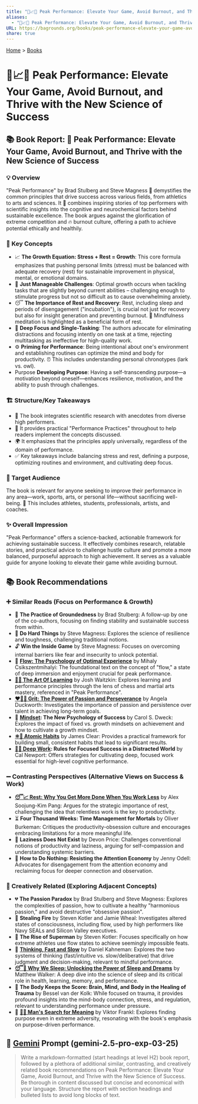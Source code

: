 ```yaml
---
title: "🚀📈🧘 Peak Performance: Elevate Your Game, Avoid Burnout, and Thrive with the New Science of Success"
aliases:
  - "🚀📈🧘 Peak Performance: Elevate Your Game, Avoid Burnout, and Thrive with the New Science of Success"
URL: https://bagrounds.org/books/peak-performance-elevate-your-game-avoid-burnout-and-thrive-with-the-new-science-of-success
share: true
---
```

[Home](../index.md) > [Books](./index.md)  
# 🚀📈🧘 Peak Performance: Elevate Your Game, Avoid Burnout, and Thrive with the New Science of Success  
## 📚 Book Report: 🚀 Peak Performance: Elevate Your Game, Avoid Burnout, and Thrive with the New Science of Success  
  
### 💡 Overview  
"Peak Performance" by Brad Stulberg and Steve Magness 🧠 demystifies the common principles that drive success across various fields, from athletics to arts and sciences. It 📖 combines inspiring stories of top performers with scientific insights into the cognitive and neurochemical factors behind sustainable excellence. The book argues against the glorification of extreme competition and 🔥 burnout culture, offering a path to achieve potential ethically and healthily.  
  
### 🔑 Key Concepts  
* 📈 **The Growth Equation: Stress + Rest = Growth**: This core formula emphasizes that pushing personal limits (stress) must be balanced with adequate recovery (rest) for sustainable improvement in physical, mental, or emotional domains.  
* 🎯 **Just Manageable Challenges**: Optimal growth occurs when tackling tasks that are slightly beyond current abilities – challenging enough to stimulate progress but not so difficult as to cause overwhelming anxiety.  
* 😴 **The Importance of Rest and Recovery**: Rest, including sleep and periods of disengagement ("incubation"), is crucial not just for recovery but also for insight generation and preventing burnout. 🧘 Mindfulness meditation is highlighted as a beneficial form of rest.  
* 🤿 **Deep Focus and Single-Tasking**: The authors advocate for eliminating distractions and focusing intently on one task at a time, rejecting multitasking as ineffective for high-quality work.  
* ⚙️ **Priming for Performance**: Being intentional about one's environment and establishing routines can optimize the mind and body for productivity. ⏰ This includes understanding personal chronotypes (lark vs. owl).  
* Purpose **Developing Purpose**: Having a self-transcending purpose—a motivation beyond oneself—enhances resilience, motivation, and the ability to push through challenges.  
  
### 🏗️ Structure/Key Takeaways  
* 🔬 The book integrates scientific research with anecdotes from diverse high performers.  
* 📝 It provides practical "Performance Practices" throughout to help readers implement the concepts discussed.  
* 🌍 It emphasizes that the principles apply universally, regardless of the domain of performance.  
* ✅ Key takeaways include balancing stress and rest, defining a purpose, optimizing routines and environment, and cultivating deep focus.  
  
### 🎯 Target Audience  
The book is relevant for anyone seeking to improve their performance in any area—work, sports, arts, or personal life—without sacrificing well-being. 💪 This includes athletes, students, professionals, artists, and coaches.  
  
### ✨ Overall Impression  
"Peak Performance" offers a science-backed, actionable framework for achieving sustainable success. It effectively combines research, relatable stories, and practical advice to challenge hustle culture and promote a more balanced, purposeful approach to high achievement. It serves as a valuable guide for anyone looking to elevate their game while avoiding burnout.  
  
## 📚 Book Recommendations  
  
### ➕ Similar Reads (Focus on Performance & Growth)  
* 🌳 **The Practice of Groundedness** by Brad Stulberg: A follow-up by one of the co-authors, focusing on finding stability and sustainable success from within.  
* 💪 **Do Hard Things** by Steve Magness: Explores the science of resilience and toughness, challenging traditional notions.  
* 🔓 **Win the Inside Game** by Steve Magness: Focuses on overcoming internal barriers like fear and insecurity to unlock potential.  
* 🌊 **[Flow: The Psychology of Optimal Experience](./flow-the-psychology-of-optimal-experience.md)** by Mihaly Csikszentmihalyi: The foundational text on the concept of "flow," a state of deep immersion and enjoyment crucial for peak performance.  
* **[🎨🤓 The Art Of Learning](./the-art-of-learning.md)** by Josh Waitzkin: Explores learning and performance principles through the lens of chess and martial arts mastery, referenced in "Peak Performance".  
* **[❤️‍🔥💪 Grit: The Power of Passion and Perseverance](./grit-the-power-of-passion-and-perseverance.md)** by Angela Duckworth: Investigates the importance of passion and persistence over talent in achieving long-term goals.  
* 🧠 **[Mindset](./mindset.md): The New Psychology of Success** by Carol S. Dweck: Explores the impact of fixed vs. growth mindsets on achievement and how to cultivate a growth mindset.  
* **[⚛️🔄 Atomic Habits](./atomic-habits.md)** by James Clear: Provides a practical framework for building small, consistent habits that lead to significant results.  
* **[🤿💼 Deep Work](./deep-work.md): Rules for Focused Success in a Distracted World** by Cal Newport: Offers strategies for cultivating deep, focused work essential for high-level cognitive performance.  
  
### ➖ Contrasting Perspectives (Alternative Views on Success & Work)  
* **[😴📈 Rest: Why You Get More Done When You Work Less](./rest-why-you-get-more-done-when-you-work-less.md)** by Alex Soojung-Kim Pang: Argues for the strategic importance of rest, challenging the idea that relentless work is the key to productivity.  
* ⏳ **Four Thousand Weeks: Time Management for Mortals** by Oliver Burkeman: Critiques the productivity-obsession culture and encourages embracing limitations for a more meaningful life.  
* 🦥 **Laziness Does Not Exist** by Devon Price: Challenges conventional notions of productivity and laziness, arguing for self-compassion and understanding systemic barriers.  
* 📵 **How to Do Nothing: Resisting the Attention Economy** by Jenny Odell: Advocates for disengagement from the attention economy and reclaiming focus for deeper connection and observation.  
  
### 🎨 Creatively Related (Exploring Adjacent Concepts)  
* 💔 **The Passion Paradox** by Brad Stulberg and Steve Magness: Explores the complexities of passion, how to cultivate a healthy "harmonious passion," and avoid destructive "obsessive passion".  
* 🎇 **Stealing Fire** by Steven Kotler and Jamie Wheal: Investigates altered states of consciousness, including flow, used by high performers like Navy SEALs and Silicon Valley executives.  
* 🦸 **The Rise of Superman** by Steven Kotler: Focuses specifically on how extreme athletes use flow states to achieve seemingly impossible feats.  
* 🤔 **[Thinking, Fast and Slow](./thinking-fast-and-slow.md)** by Daniel Kahneman: Explores the two systems of thinking (fast/intuitive vs. slow/deliberative) that drive judgment and decision-making, relevant to mindful performance.  
* **[😴💭 Why We Sleep: Unlocking the Power of Sleep and Dreams](./why-we-sleep-unlocking-the-power-of-sleep-and-dreams.md)** by Matthew Walker: A deep dive into the science of sleep and its critical role in health, learning, memory, and performance.  
* 🤕 **The Body Keeps the Score: Brain, Mind, and Body in the Healing of Trauma** by Bessel van der Kolk: While focused on trauma, it provides profound insights into the mind-body connection, stress, and regulation, relevant to understanding performance under pressure.  
* 🙏 **[🔦💡 Man's Search for Meaning](./mans-search-for-meaning.md)** by Viktor Frankl: Explores finding purpose even in extreme adversity, resonating with the book's emphasis on purpose-driven performance.  
  
## 💬 [Gemini](../software/gemini.md) Prompt (gemini-2.5-pro-exp-03-25)  
> Write a markdown-formatted (start headings at level H2) book report, followed by a plethora of additional similar, contrasting, and creatively related book recommendations on Peak Performance: Elevate Your Game, Avoid Burnout, and Thrive with the New Science of Success. Be thorough in content discussed but concise and economical with your language. Structure the report with section headings and bulleted lists to avoid long blocks of text.